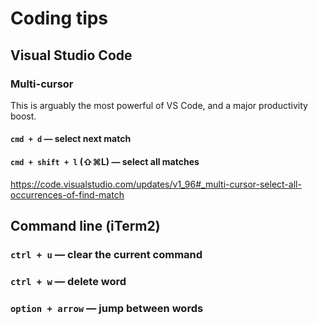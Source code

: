 # Coding tips

## Visual Studio Code

### Multi-cursor

This is arguably the most powerful of VS Code, and a major productivity boost.

#### `cmd + d` — select next match

#### `cmd + shift + l` (⇧⌘L) — select all matches

https://code.visualstudio.com/updates/v1_96#_multi-cursor-select-all-occurrences-of-find-match

## Command line (iTerm2)

### `ctrl + u` — clear the current command

### `ctrl + w` — delete word

### `option + arrow` — jump between words
